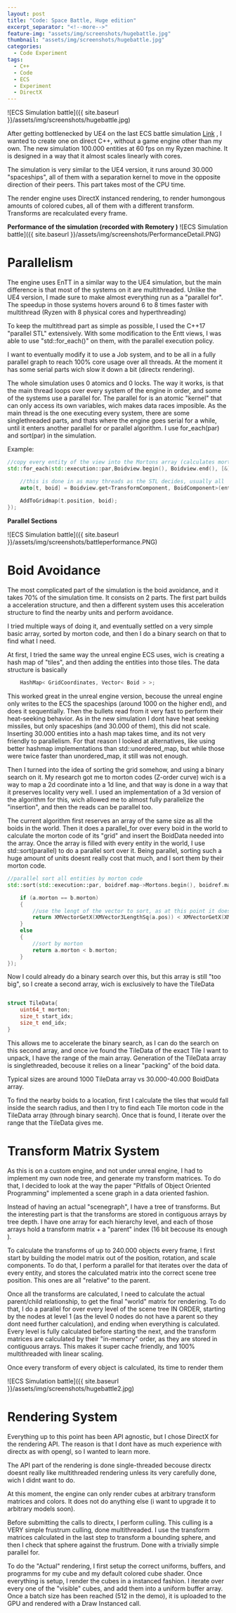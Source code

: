 ```yaml
---
layout: post
title: "Code: Space Battle, Huge edition"
excerpt_separator: "<!--more-->"
feature-img: "assets/img/screenshots/hugebattle.jpg"
thumbnail: "assets/img/screenshots/hugebattle.jpg"
categories:
  - Code Experiment
tags:
  - C++
  - Code
  - ECS
  - Experiment
  - DirectX
---
```


![ECS Simulation battle]({{ site.baseurl }}/assets/img/screenshots/hugebattle.jpg)


After getting bottlenecked by UE4 on the last ECS battle simulation [Link](http://victor.madtriangles.com/code%20experiment/2018/03/25/post-ue4-ecs-battle.html)   , I wanted to create one on direct C++, without a game engine other than my own.
The new simulation 100.000 entities at 60 fps on my Ryzen machine. It is designed in a way that it almost scales linearly with cores. 

The simulation is very similar to the UE4 version, it runs around 30.000 "spaceships", all of them with a separation kernel to move in the opposite direction of their peers. This part takes most of the CPU time.

The render engine uses DirectX instanced rendering, to render humongous amounts of colored cubes, all of them with a different transform. Transforms are recalculated every frame.

<!--more-->

**Performance of the simulation (recorded with Remotery )**
![ECS Simulation battle]({{ site.baseurl }}/assets/img/screenshots/PerformanceDetail.PNG)

**Parallelism**
========================================

The engine uses EnTT in a similar way to the UE4 simulation, but the main difference is that most of the systems on it are multithreaded. 
Unlike the UE4 version, I made sure to make almost everything run as a "parallel for". The speedup in those systems hovers around 6 to 8 times faster with multithread (Ryzen with 8 physical cores and hyperthreading)

To keep the multithread part as simple as possible, I used the C++17 "parallel STL" extensively. With some modification to the Entt views, I was able to use "std::for_each()" on them, with the parallel execution policy.

I want to eventually modify it to use a Job system, and to be all in a fully parallel graph to reach 100% core usage over all threads. At the moment it has some serial parts wich slow it down a bit (directx rendering). 


The whole simulation uses 0 atomics and 0 locks. The way it works, is that the main thread loops over every system of the engine in order, and some of the systems use a parallel for. The parallel for is an atomic "kernel" that can only access its own variables, wich makes data races imposible. As the main thread is the one executing every system, there are some singlethreaded parts, and thats where the engine goes serial for a while, until it enters another parallel for or parallel algorithm. I use for_each(par) and sort(par) in the simulation. 

Example:

```cpp
//copy every entity of the view into the Mortons array (calculates morton too)
std::for_each(std::execution::par,Boidview.begin(), Boidview.end(), [&](const auto entity) {

	//this is done in as many threads as the STL decides, usually all
	auto[t, boid] = Boidview.get<TransformComponent, BoidComponent>(entity);
		
	AddToGridmap(t.position, boid);			
});
```

**Parallel Sections**

![ECS Simulation battle]({{ site.baseurl }}/assets/img/screenshots/battleperformance.PNG)


**Boid Avoidance**
========================================

The most complicated part of the simulation is the boid avoidance, and it takes 70% of the simulation time. It consists on 2 parts. The first part builds a acceleration structure, and then a different system uses this acceleration structure to find the nearby units and perform avoidance.

I tried multiple ways of doing it, and eventually settled on a very simple basic array, sorted by morton code, and then I do a binary search on that to find what I need.

At first, I tried the same way the unreal engine ECS uses, wich is creating a hash map of "tiles", and then adding the entities into those tiles. The data structure is basically
```cpp
    HashMap< GridCoordinates, Vector< Boid > >;
```
This worked great in the unreal engine version, becouse the unreal engine only writes to the ECS the spaceships (around 1000 on the higher end), and does it sequentially. Then the bullets read from it very fast to perform their heat-seeking behavior. 
As in the new simulation I dont have heat seeking missiles, but only spaceships (and 30.000 of them), this did not scale. Inserting 30.000 entities into a hash map takes time, and its not very friendly to parallelism. For that reason I looked at alternatives, like using better hashmap implementations than std::unordered_map, but while those were twice faster than unordered_map, it still was not enough.

Then I turned into the idea of sorting the grid somehow, and using a binary search on it. My research got me to morton codes (Z-order curve) wich is a way to map a 2d coordinate into a 1d line, and that way is done in a way that it preserves locality very well. I used an implementation of a 3d version of the algorithm for this, wich allowed me to almost fully parallelize the "insertion", and then the reads can be parallel too.

The current algorithm first reserves an array of the same size as all the boids in the world. Then it does a parallel_for over every boid in the world to calculate the morton code of its "grid" and insert the BoidData needed into the array. Once the array is filled with every entity in the world, I use std::sort(parallel) to do a parallel sort over it. Being parallel, sorting such a huge amount of units doesnt really cost that much, and I sort them by their morton code.

```cpp
//parallel sort all entities by morton code
std::sort(std::execution::par, boidref.map->Mortons.begin(), boidref.map->Mortons.end(), [](const GridItem2&a, const GridItem2&b) {

	if (a.morton == b.morton)
	{
		//use the lengt of the vector to sort, as at this point it doesnt matter much
		return XMVectorGetX(XMVector3LengthSq(a.pos)) < XMVectorGetX(XMVector3LengthSq(b.pos));
	}
	else
	{
		//sort by morton
		return a.morton < b.morton;
	}
});
```


Now I could already do a binary search over this, but this array is still "too big", so I create a second array, wich is exclusively to have the TileData
```cpp

struct TileData{
    uint64_t morton;
    size_t start_idx;
    size_t end_idx;
}

```

This allows me to accelerate the binary search, as I can do the search on this second array, and once ive found the TileData of the exact Tile I want to unpack, I have the range of the main array. 
Generation of the TileData array is singlethreaded, becouse it relies on a linear "packing" of the boid data.

Typical sizes are around 1000 TileData array vs 30.000-40.000 BoidData array.


To find the nearby boids to a location, first I calculate the tiles that would fall inside the search radius, and then I try to find each Tile morton code in the TileData array (through binary search). Once that is found, I iterate over the range that the TileData gives me.

**Transform Matrix System**
========================================

As this is on a custom engine, and not under unreal engine, I had to implement my own node tree, and generate my transform matrices. 
To do that, I decided to look at the way the paper "Pitfalls of Object Oriented Programming" implemented a scene graph in a data oriented fashion. 

Instead of having an actual "scenegraph", I have a tree of transforms. But the interesting part is that the transforms are stored in contiguous arrays by tree depth.
I have one array for each hierarchy level, and each of those arrays hold a transform matrix + a "parent" index (16 bit becouse its enough ). 

To calculate the transforms of up to 240.000 objects every frame, I first start by building the model matrix out of the position, rotation, and scale components. To do that, I perform a parallel for that iterates over the data of every entity, and stores the calculated matrix into the correct scene tree position. This ones are all "relative" to the parent.

Once all the transforms are calculated, I need to calculate the actual parent/child relationship, to get the final "world" matrix for rendering. To do that, I do a parallel for over every level of the scene tree IN ORDER, starting by the nodes at level 1 (as the level 0 nodes do not have a parent so they dont need further calculation), and ending when everything is calculated.
Every level is fully calculated before starting the next, and the transform matrices are calculated by their "in-memory" order, as they are stored in contiguous arrays. This makes it super cache friendly, and 100% multithreaded with linear scaling.

Once every transform of every object is calculated, its time to render them


![ECS Simulation battle]({{ site.baseurl }}/assets/img/screenshots/hugebattle2.jpg)

**Rendering System**
========================================
Everything up to this point has been API agnostic, but I chose DirectX for the rendering API. The reason is that I dont have as much experience with directx as with opengl, so I wanted to learn more.

The API part of the rendering is done single-threaded becouse directx doesnt really like multithreaded rendering unless its very carefully done, wich I didnt want to do.

At this moment, the engine can only render cubes at arbitrary transform matrices and colors. It does not do anything else (i want to upgrade it to arbitrary models soon).

Before submitting the calls to directx, I perform culling. This culling is a VERY simple frustrum culling, done multithreaded. I use the transform matrices calculated in the last step to transform a bounding sphere, and then I check that sphere against the frustrum. Done with a trivially simple parallel for.

To do the "Actual" rendering, I first setup the correct uniforms, buffers, and programms for my cube and my default colored cube shader. Once everything is setup, I render the cubes in a instanced fashion. I iterate over every one of the "visible" cubes, and add them into a uniform buffer array. Once a batch size has been reached (512 in the demo), it is uploaded to the GPU and rendered with a Draw Instanced call.




